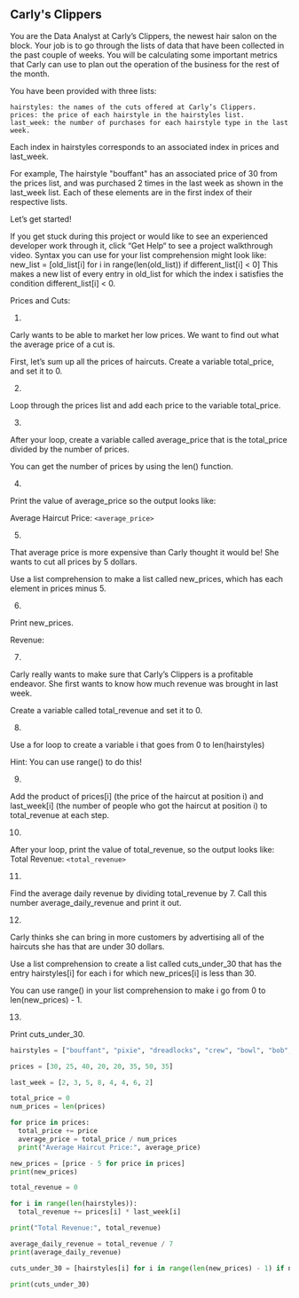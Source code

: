 ## Carly's Clippers

You are the Data Analyst at Carly’s Clippers, the newest hair salon on the block. Your job is to go through the lists of data that have been collected in the past couple of weeks. You will be calculating some important metrics that Carly can use to plan out the operation of the business for the rest of the month.

You have been provided with three lists:

    hairstyles: the names of the cuts offered at Carly’s Clippers.
    prices: the price of each hairstyle in the hairstyles list.
    last_week: the number of purchases for each hairstyle type in the last week.

Each index in hairstyles corresponds to an associated index in prices and last_week.

For example, The hairstyle "bouffant" has an associated price of 30 from the prices list, and was purchased 2 times in the last week as shown in the last_week list. Each of these elements are in the first index of their respective lists.

Let’s get started!

If you get stuck during this project or would like to see an experienced developer work through it, click “Get Help“ to see a project walkthrough video.
Syntax you can use for your list comprehension might look like:
new_list = [old_list[i] for i in range(len(old_list)) if different_list[i] < 0]
This makes a new list of every entry in old_list for which the index i satisfies the condition different_list[i] < 0.

Prices and Cuts:

1.

Carly wants to be able to market her low prices. We want to find out what the average price of a cut is.

First, let’s sum up all the prices of haircuts. Create a variable total_price, and set it to 0.

2.

Loop through the prices list and add each price to the variable total_price.

3.

After your loop, create a variable called average_price that is the total_price divided by the number of prices.

You can get the number of prices by using the len() function.

4.

Print the value of average_price so the output looks like:

Average Haircut Price: `<average_price>`

5.

That average price is more expensive than Carly thought it would be! She wants to cut all prices by 5 dollars.

Use a list comprehension to make a list called new_prices, which has each element in prices minus 5.

6.

Print new_prices.

Revenue:

7.

Carly really wants to make sure that Carly’s Clippers is a profitable endeavor. She first wants to know how much revenue was brought in last week.

Create a variable called total_revenue and set it to 0.

8.

Use a for loop to create a variable i that goes from 0 to len(hairstyles)

Hint: You can use range() to do this!

9.

Add the product of prices[i] (the price of the haircut at position i) and last_week[i] (the number of people who got the haircut at position i) to total_revenue at each step.

10.

After your loop, print the value of total_revenue, so the output looks like:
Total Revenue: `<total_revenue>`

11.

Find the average daily revenue by dividing total_revenue by 7. Call this number average_daily_revenue and print it out.

12.

Carly thinks she can bring in more customers by advertising all of the haircuts she has that are under 30 dollars.

Use a list comprehension to create a list called cuts_under_30 that has the entry hairstyles[i] for each i for which new_prices[i] is less than 30.

You can use range() in your list comprehension to make i go from 0 to len(new_prices) - 1.

13.

Print cuts_under_30.

```py
hairstyles = ["bouffant", "pixie", "dreadlocks", "crew", "bowl", "bob", "mohawk", "flattop"]

prices = [30, 25, 40, 20, 20, 35, 50, 35]

last_week = [2, 3, 5, 8, 4, 4, 6, 2]

total_price = 0
num_prices = len(prices)

for price in prices:
  total_price += price
  average_price = total_price / num_prices
  print("Average Haircut Price:", average_price)

new_prices = [price - 5 for price in prices]
print(new_prices)

total_revenue = 0

for i in range(len(hairstyles)):
  total_revenue += prices[i] * last_week[i]

print("Total Revenue:", total_revenue)

average_daily_revenue = total_revenue / 7
print(average_daily_revenue)

cuts_under_30 = [hairstyles[i] for i in range(len(new_prices) - 1) if new_prices[i] < 30 ]

print(cuts_under_30)
```
